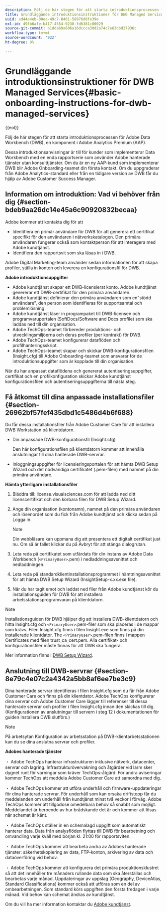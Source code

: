```yaml
---
description: Följ de här stegen för att starta introduktionsprocessen för Adobe Data Workbench (DWB), en komponent i Adobe Analytics Premium (AAP).
title: Grundläggande introduktionsinstruktioner för DWB Managed Services
uuid: ad44a4eb-00ea-49c7-8401-58976d8fe39e
exl-id: 49fb6afe-b417-4554-9238-fd6381c00029
source-git-commit: b1dda69a606a16dccca30d2a74c7e63dbd27936c
workflow-type: tm+mt
source-wordcount: '922'
ht-degree: 0%

---
```


# Grundläggande introduktionsinstruktioner för DWB Managed Services{#basic-onboarding-instructions-for-dwb-managed-services}

{{eol}}

Följ de här stegen för att starta introduktionsprocessen för Adobe Data Workbench (DWB), en komponent i Adobe Analytics Premium (AAP).

Dessa introduktionsanvisningar är till för kunder som implementerar Data Workbench med en enda rapportserie som använder Adobe hanterade tjänster utan konsulttjänster. Om du är en ny AAP-kund som implementerar DWB blir Adobe Onboarding-teamet din första kontakt. Om du uppgraderar från Adobe Analytics-standard eller från en tidigare version av DWB får du hjälp av Adobe Customer Success Manager.

## Information om introduktion: Vad vi behöver från dig {#section-bdeb9aa26dc14e45a6c90920832becaa}

Adobe kommer att kontakta dig för att

* Identifiera en primär användare för DWB för att generera ett certifikat specifikt för den användaren i nätverkskatalogen. Den primära användaren fungerar också som kontaktperson för att interagera med Adobe kundtjänst.
* Identifiera den rapportsvit som ska läsas in i DWB.

Adobe Digital Marketing-team använder sedan informationen för att skapa profiler, ställa in konton och leverera en konfigurationsfil för DWB.

**Adobe introduktionsuppgifter**

* Adobe kundtjänst skapar ett DWB-licensierat konto. Adobe kundtjänst genererar ett DWB-certifikat för den primära användaren.
* Adobe kundtjänst definierar den primära användaren som en&quot;stödd användare&quot;, den person som identifieras för supportsamtal och problemlösning.
* Adobe kundtjänst läser in programpaket till DWB-licensen och programvaruportalen (SoftDocs/Software and Docs profile) som ska laddas ned till din organisation.
* Adobe TechOps-teamet förbereder produktions- och utvecklingsmiljöerna och deras profiler (per kontrakt) för DWB.
* Adobe TechOps-teamet konfigurerar dataflöden och profilhanteringsskript.
* Adobe TechOps-teamet skapar och skickar DWB-konfigurationsfilen (Insight.cfg) till Adobe Onboarding-teamet som ansvarar för de introduktionsuppgifter som är kopplade till din organisation.

När du har anpassat dataflödena och genererat autentiseringsuppgifter, certifikat och en profilkonfiguration skickar Adobe kundtjänst konfigurationsfilen och autentiseringsuppgifterna till nästa steg.

## Få åtkomst till dina anpassade installationsfiler {#section-26962bf57fef435dbd1c5486d4b6f688}

Du får dessa installationsfiler från Adobe Customer Care för att installera DWB Workstation på klientdatorn.

* Din anpassade DWB-konfigurationsfil (Insight.cfg)

   Den här konfigurationsfilen på klientdatorn kommer att innehålla anslutningar till dina hanterade DWB-servrar.

* Inloggningsuppgifter för licensieringsportalen för att hämta DWB Setup Wizard och det nödvändiga certifikatet (.pem-filen) med namnet på din primära användare.

**Hämta ytterligare installationsfiler**

1. Bläddra till: license.visualsciences.com för att ladda ned ditt licenscertifikat och den körbara filen för DWB Setup Wizard.
1. Ange din organisation (kontonamn), namnet på den primära användaren och lösenordet som du fick från Adobe kundtjänst och klicka sedan på Logga in.

   >[!NOTE]
   >
   >Din webbläsare kan uppmana dig att presentera ett digitalt certifikat just nu. Om så är fallet klickar du på Avbryt för att stänga dialogrutan.

1. Leta reda på certifikatet som utfärdats för din instans av Adobe Data Workbench (`<PrimaryUser>`.pem) i nedladdningsavsnittet och nedladdningen.
1. Leta reda på standardklientinstallationsprogrammet i hämtningsavsnittet för att hämta DWB Setup Wizard (InsightSetup-x.xx.exe file).
1. När du har tagit emot och laddat ned filer från Adobe kundtjänst kör du installationsguiden för DWB för att installera arbetsstationsprogramvaran på klientdatorn.

>[!NOTE]
Installationsguiden för DWB hjälper dig att installera DWB-klientdatorn och hitta Insight.cfg och `<PrimaryUser>`.pem-filer som ska placeras i de mappar som krävs. Filen Insight.cfg finns i filen Insight.exe som finns på din installerade klientdator. The `<PrimaryUser>`.pem-filen finns i mappen Certificates med filen trust_ca_cert.pem. Alla certifikat- och konfigurationsfiler måste finnas för att DWB ska fungera.

Mer information finns i [DWB Setup Wizard](https://experienceleague.adobe.com/docs/data-workbench/using/install/workstation-setup/install-setup.html).

## Anslutning till DWB-servrar {#section-8e79c4e07c2a4342a5bb8af6ee7be3c9}

Dina hanterade servrar identifieras i filen Insight.cfg som du får från Adobe Customer Care och finns på din klientdator. Adobe TechOps konfigurerar dina servrar och Adobe Customer Care lägger till referenser till dessa hanterade servrar och profiler i filen Insight.cfg innan den skickas till dig. (Konfigurationen av anslutningar till servern i steg 12 i dokumentationen för guiden Installera DWB slutförs.)

>[!NOTE]
På arbetsytan Konfiguration av arbetsstation på DWB-klientarbetsstationen kan du se dina anslutna servrar och profiler.

**Adobes hanterade tjänster**

・ Adobe TechOps hanterar infrastrukturen inklusive nätverk, datacenter, servrar och lagring. Infrastrukturövervakning och åtgärder vid larm sker dygnet runt för varningar som kräver TechOps-åtgärd. För andra aviseringar kommer TechOps att meddela Adobe Customer Care att samordna med dig.

・ Adobe TechOps kommer att utföra underhåll och firmware-uppdateringar för dina hanterade servrar. För underhåll som kan orsaka driftstopp får du meddelanden om underhåll från kundtjänst minst två veckor i förväg. Adobe TechOps kommer att tillgodose omedelbara behov så snabbt som möjligt. Meddelandet är beroende av hur brådskande det är och kommer att lösas när schemat är känt.

・ Adobe TechOps ställer in en schemalagd uppgift som automatiskt hanterar data. Data från analysflöden flyttas till DWB för bearbetning och omvandling varje kväll med början kl. 21:00 för rapportsviten.

・ Adobe TechOps kommer att bearbeta andra av Adobes hanterade tjänster: säkerhetskopiering av data, FTP-konton, arkivering av data och dataöverföring vid behov.

・ Adobe TechOps kommer att konfigurera det primära produktionsklustret så att det innehåller tre månaders rullande data som ska återställas och bearbetas varje månad. Uppdateringar av uppslag (Geography, DeviceAtlas, Standard Classifications) kommer också att utföras som en del av ombearbetningen. Som standard körs uppgiften den första fredagen i varje månad. Vid behov kan schemat ändras av kundtjänst.

Om du vill ha mer information kontaktar du [Adobe kundtjänst](https://helpx.adobe.com/support/programs/enterprise-support-terms.html).
